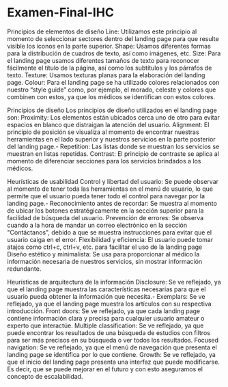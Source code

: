 # Examen-Final-IHC
Principios de elementos de diseño
Line: Utilizamos este principio al momento de seleccionar sectores dentro del landing page para que resulte visible los íconos en la parte superior.
Shape: Usamos diferentes formas para la distribución de cuadros de texto, así como imágenes, etc.
Size: Para el landing page usamos diferentes tamaños de texto para reconocer fácilmente el título de la página, así como los subtítulos y los párrafos de texto.
Texture:  Usamos texturas planas para la elaboración del landing page.
Colour: Para el landing page se ha utilizado colores relacionados con nuestro “style guide” como, por ejemplo, el morado, celeste y colores que combinen con estos, ya que los médicos se identifican con estos colores.

Principios de diseño
Los principios de diseño utilizados en el landing page son:
Proximity: Los elementos están ubicados cerca uno de otro para evitar espacios en blanco que distraigan la atención del usuario.
Alignment: El principio de posición se visualiza al momento de encontrar nuestras herramientas en el lado superior y nuestros servicios en la parte posterior del landing page.-
Repetition: Las listas donde se muestran los servicios se muestran en listas repetidas.
Contrast: El principio de contraste se aplica al momento de diferenciar secciones para los servicios brindados a los médicos.



Heurísticas de usabilidad
Control y libertad del usuario: Se puede observar al momento de tener toda las herramientas en el menú de usuario, lo que permite que el usuario pueda tener todo el control para navegar por la landing page.-
Reconocimiento antes de recordar: Se muestra al momento de ubicar los botones estratégicamente en la sección superior para la facilidad de búsqueda del usuario.
Prevención de errores: Se observa cuando a la hora de mandar un correo electrónico en la sección "Contáctanos", debido a que se muestra instrucciones para evitar que el usuario caiga en el error.
Flexibilidad y eficiencia: El usuario puede tomar atajos como ctrl+c, ctrl+v, etc. para facilitar el uso de la landing page
Diseño estético y minimalista: Se usa para proporcionar al médico la información necesaria de nuestros servicios, sin mostrar información redundante.

Heurísticas de arquitectura de la información
Disclosure: Se ve reflejado, ya que el landing page muestra las características necesarias para que el usuario pueda obtener la información que necesita.-
Exemplars: Se ve reflejado, ya que el landing page muestra los artículos con su respectiva introducción.
Front doors: Se ve reflejado, ya que cada landing page contiene información clara y precisa para cualquier usuario amateur o experto que interactúe.
Multiple classification: Se ve reflejado, ya que puede encontrar los resultados de una búsqueda de estudios con filtros para ser más precisos en su búsqueda o ver todos los resultados.
Focused navigation: Se ve reflejado, ya que el menú de navegación que presenta el landing page se identifica por lo que contiene.
Growth: Se ve reflejado, ya que el inicio del landing page presenta una interfaz que puede modificarse. Es decir, que se puede mejorar en el futuro y con esto aseguramos el concepto de escalabilidad.
